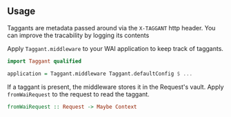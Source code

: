 Usage
----

Taggants are metadata passed around via the `X-TAGGANT` http header.
You can improve the tracability by logging its contents

Apply `Taggant.middleware` to your WAI application to keep track of taggants.

```haskell
import Taggant qualified

application = Taggant.middleware Taggant.defaultConfig $ ...
```

If a taggant is present, the middleware stores it in the Request's vault. Apply `fromWaiRequest` to the request to read the taggant.

```haskell
fromWaiRequest :: Request -> Maybe Context
```
